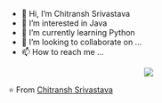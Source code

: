 - 👋 Hi, I’m Chitransh Srivastava
- 👀 I’m interested in Java
- 🌱 I’m currently learning Python
- 💞️ I’m looking to collaborate on ...
- 📫 How to reach me ...

<!---
Anshu491/Anshu491 is a ✨ special ✨ repository because its `README.md` (this file) appears on your GitHub profile.
You can click the Preview link to take a look at your changes.
--->
<p align="center">
  <img src ="https://github-readme-stats.vercel.app/api?username=chitransh-srivastava1&show_icons=true&count_private=true&theme=default&hide_border=true&hide=issues,contribs">
</p>

⭐️ From [Chitransh Srivastava](https://github.com/[chitransh-srivastava1])

